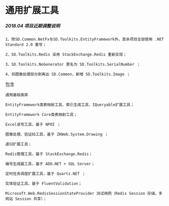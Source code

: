 # 通用扩展工具

##### 2018.04 项目近期调整说明
	
	1、除SD.Common.NetFx与SD.Toolkits.EntityFramework外，其余项目全部使用 .NET Standard 2.0 重写；

	2、SD.Toolkits.Redis 采用 StackExchange.Redis 重新实现；

	3、SD.Toolkits.NoGenerator 更名为 SD.Toolkits.SerialNumber ；

	4、将图像处理部分剥离出 SD.Common，新增 SD.Toolkits.Image ；

包含

	通用基础类库
	
	EntityFramework类表映射工具、索引生成工具、IQueryable扩展工具；
	
	EntityFramework Core类表映射工具；

	Excel读写工具，基于 NPOI ；

	图像处理、验证码工具，基于 ZKWeb.System.Drawing ；

	递归扩展工具；

	Redis管理工具，基于 StackExchange.Redis；

	编号生成器工具，基于 ADO.NET + SQL Server；

    定时任务调度扩展工具，基于 Quartz.NET ；

	实体验证工具，基于 FluentValidation；

    Microsoft.Web.RedisSessionStateProvider 测试用例（Redis Session 存储，多网站 Session 共享）；